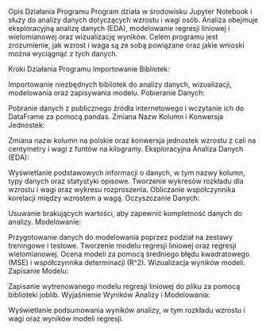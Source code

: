 Opis Działania Programu
Program działa w środowisku Jupyter Notebook i służy do analizy danych dotyczących wzrostu i wagi osób. Analiza obejmuje eksploracyjną analizę danych (EDA), modelowanie regresji liniowej i wielomianowej oraz wizualizację wyników. Celem programu jest zrozumienie, jak wzrost i waga są ze sobą powiązane oraz jakie wnioski można wyciągnąć z tych danych.

Kroki Działania Programu
Importowanie Bibliotek:

Importowanie niezbędnych bibliotek do analizy danych, wizualizacji, modelowania oraz zapisywania modelu.
Pobieranie Danych:

Pobranie danych z publicznego źródła internetowego i wczytanie ich do DataFrame za pomocą pandas.
Zmiana Nazw Kolumn i Konwersja Jednostek:

Zmiana nazw kolumn na polskie oraz konwersja jednostek wzrostu z cali na centymetry i wagi z funtów na kilogramy.
Eksploracyjna Analiza Danych (EDA):

Wyświetlanie podstawowych informacji o danych, w tym nazwy kolumn, typy danych oraz statystyki opisowe.
Tworzenie wykresów rozkładu dla wzrostu i wagi oraz wykresu rozproszenia.
Obliczanie współczynnika korelacji między wzrostem a wagą.
Oczyszczanie Danych:

Usuwanie brakujących wartości, aby zapewnić kompletność danych do analizy.
Modelowanie:

Przygotowanie danych do modelowania poprzez podział na zestawy treningowe i testowe.
Tworzenie modelu regresji liniowej oraz regresji wielomianowej.
Ocena modeli za pomocą średniego błędu kwadratowego (MSE) i współczynnika determinacji (R^2).
Wizualizacja wyników modeli.
Zapisanie Modelu:

Zapisanie wytrenowanego modelu regresji liniowej do pliku za pomocą biblioteki joblib.
Wyjaśnienie Wyników Analizy i Modelowania:

Wyświetlanie podsumowania wyników analizy, w tym rozkładu wzrostu i wagi oraz wyników modeli regresji.
